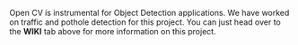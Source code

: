 Open CV is instrumental for Object Detection applications. We have worked on traffic and pothole detection for this project. You can just head over to the **WIKI** tab above for more information on this project. 
